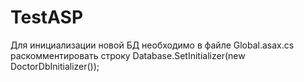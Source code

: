 # TestASP
Для инициализации новой БД необходимо в файле Global.asax.cs раскомментировать строку Database.SetInitializer(new DoctorDbInitializer());
